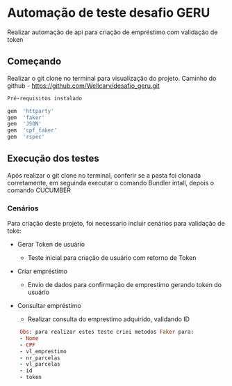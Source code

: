 # Automação de teste desafio GERU

Realizar automação de api para criação de empréstimo com validação de token

## Começando
 
 Realizar o git clone no terminal para visualização do projeto.
 Caminho do github - https://github.com/Wellcarv/desafio_geru.git
 
 ```ruby
 Pré-requisitos instalado

gem  'httparty'
gem  'faker'
gem  'JSON'
gem  'cpf_faker'
gem  'rspec'
```

## Execução dos testes

Após realizar o git clone no terminal, conferir se a pasta foi clonada corretamente, em seguinda executar o comando Bundler intall, depois o comando CUCUMBER

### Cenários

Para criação deste projeto, foi necessario incluir cenários para validação de toke:

- Gerar Token de usuário
	- Teste inicial para criação de usuário com retorno de Token
	
- Criar empréstimo
	- Envio de dados para confirmação de emprestimo gerando token do usuário
	
- Consultar empréstimo
	- Realizar consulta do emprestimo adquirido, validando ID

```ruby
	Obs: para realizar estes teste criei metodos Faker para:
	- Nome
	- CPF
	- vl_emprestimo
	- nr_parcelas
	- vl_parcelas
	- id
	- token
```
